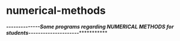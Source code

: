 # numerical-methods
***************--------------Some programs regarding NUMERICAL METHODS for students---------------------**************************
